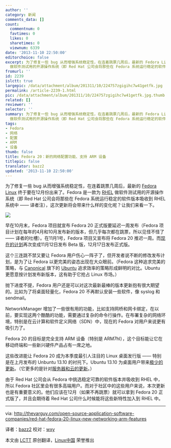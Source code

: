 ```yaml
---
author: ''
category: 新闻
comments_data: []
count:
  commentnum: 0
  favtimes: 0
  likes: 0
  sharetimes: 0
  viewnum: 6339
date: '2013-11-10 22:50:00'
editorchoice: false
excerpt: 为了修复一些 bug 从而增强系统稳定性，在连着跳票几周后，最新的 Fedora Linux 终于要在12月份出来了。Fedora 是一款为 RHEL
  做软件测试用的开源操作系统（即 Red Hat 公司会将那些在 Fedora 系统运行稳定的软件版  ...
fromurl: ''
id: 2239
islctt: true
largepic: /data/attachment/album/201311/10/224757zgigihc7w41getfk.jpg
permalink: /article-2239-1.html
pic: /data/attachment/album/201311/10/224757zgigihc7w41getfk.jpg.thumb.jpg
related: []
reviewer: ''
selector: ''
summary: 为了修复一些 bug 从而增强系统稳定性，在连着跳票几周后，最新的 Fedora Linux 终于要在12月份出来了。Fedora 是一款为 RHEL
  做软件测试用的开源操作系统（即 Red Hat 公司会将那些在 Fedora 系统运行稳定的软件版  ...
tags:
- Fedora
- 网络
- 配置
- ARM
- 设备
thumb: false
title: Fedora 20：新的网络配置功能、支持 ARM 设备
titlepic: false
translator: bazz2
updated: '2013-11-10 22:50:00'
---
```


为了修复一些 bug 从而增强系统稳定性，在连着跳票几周后，最新的 [Fedora Linux](http://fedoraproject.org/) 终于要在12月份出来了。Fedora 是一款为 [RHEL](http://redhat.com/) 做软件测试用的开源操作系统（即 Red Hat 公司会将那些在 Fedora 系统运行稳定的软件版本吸收到 RHEL 系统中 —— 译者注），这次更新将会带来什么样的变化呢？让我们来看一下。


![](/data/attachment/album/201311/10/224757zgigihc7w41getfk.jpg)


早在10月末，Fedora 项目就宣布 Fedora 20 正式版要延迟一周发布（Fedora 项目计划在每年的4月和10月发布新的版本，但几乎每次都在跳票，所以见怪不怪了 —— 译者的吐槽）。在11月1号，Fedora 项目又宣布将 Fedora 20 推迟一周。而[现在的计划](http://fedoraproject.org/wiki/Releases/20/Schedule)再次变成11月12日发布 Beta 版，12月17日发布正式版。


这个三连跳不禁又要让 Fedora 用户伤心一阵子了，但开发者说不断的修改发布计划，是为了让 Fedora 以更完美的姿态出现在大众眼前。（Fedora 这种追求完美的策略，与 [Canonical](http://canonical.com/) 旗下的 [Ubuntu](http://ubuntu.com/) 追求效率的策略形成鲜明的对比。Ubuntu 更愿意按计划发布新版本，这有助于它抢占 Linux 市场。）


抛下进度不提，Fedora 用户还是可以对这次最新最棒的版本更新抱有很大期望的。比如为了将桌面轻量化，Fedora 20 不再默认安装一些软件，像 syslog 和 sendmail。


NetworkManager 增加了一些很有用的功能，比如支持网桥和网卡绑定，在以前，要实现这两个酷酷的功能，需要通过复杂的命令行操作。在布署复杂的网络环境，特别是在云计算和软件定义网络（SDN）中，现在的 Fedora 对用户来说更有吸引力了。


Fedora 20 的目标是完全支持 ARM 设备（特别是 ARM7hl），这个目标能让它在移动终端和一些新兴硬件产品占有一席之地。


这些改进能让 Fedora 20 成为本季度最引人注目的 Linux 桌面发行版 —— 特别是在上月发布的 Unbuntu 13.10 的衬托下。Ubuntu 13.10 为桌面用户带来[极少的更新](http://thevarguy.com/ubuntu/canonicals-ubuntu-linux-1310-brings-few-changes-desktop)。（它更多的是针对[服务器和云的更新](http://thevarguy.com/ubuntu/ubuntu-1310-openstack-havana-support-cloud-server-updates)。）


由于 Red Hat 公司会从 Fedora 中挑选稳定可靠的软件版本并吸收到 RHEL 中，所以 Fedora 社区里会有很多高端用户。而对于社区中的这些用户来说，本次更新也是有重要意义的。他们应该在12月（如果不再跳票）就可以拿到 Fedora 20 正式版了，并且会期待着 Red Hat 公司什么时候能将这些新特性加入到 RHEL 中。




---


via: <http://thevarguy.com/open-source-application-software-companies/red-hat-fedora-20-linux-new-networking-arm-features>


译者：[bazz2](https://github.com/bazz2) 校对：[wxy](https://github.com/wxy)


本文由 [LCTT](https://github.com/LCTT/TranslateProject) 原创翻译，[Linux中国](http://linux.cn/) 荣誉推出
